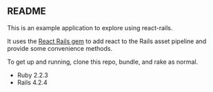 ## README

This is an example application to explore using react-rails.

It uses the [React Rails gem](https://github.com/reactjs/react-rails) to add react to the Rails asset pipeline and provide some convenience methods.

To get up and running, clone this repo, bundle, and rake as normal.

+ Ruby 2.2.3
+ Rails 4.2.4
